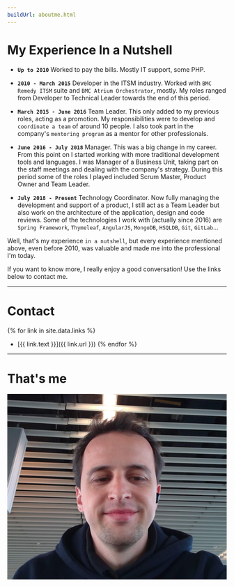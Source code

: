 ```yaml
---
buildUrl: aboutme.html
---
```


# My Experience In a Nutshell

- **`Up to 2010`** Worked to pay the bills. Mostly IT support, some PHP.

- **`2010 - March 2015`** Developer in the ITSM industry. Worked with `BMC Remedy ITSM` suite and `BMC Atrium Orchestrator`, mostly. My roles ranged from Developer to Technical Leader towards the end of this period.

- **`March 2015 - June 2016`** Team Leader. This only added to my previous roles, acting as a promotion. My responsibilities were to develop and `coordinate a team` of around 10 people. I also took part in the company's `mentoring program` as a mentor for other professionals. 

- **`June 2016 - July 2018`** Manager. This was a big change in my career. From this point on I started working with more traditional development tools and languages. I was Manager of a Business Unit, taking part on the staff meetings and dealing with the company's strategy. During this period some of the roles I played included Scrum Master, Product Owner and Team Leader.

- **`July 2018 - Present`** Technology Coordinator. Now fully managing the development and support of a product, I still act as a Team Leader but also work on the architecture of the application, design and code reviews. Some of the technologies I work with (actually since 2016) are `Spring Framework`, `Thymeleaf`, `AngularJS`, `MongoDB`, `HSQLDB`, `Git`, `GitLab`...

Well, that's my experience `in a nutshell`, but every experience mentioned above, even before 2010, was valuable and made me into the professional I'm today.

If you want to know more, I really enjoy a good conversation! Use the links below to contact me.

---

# Contact

{% for link in site.data.links %} 
- [{{ link.text }}]({{ link.url }}) {% endfor %}

---

# That's me

![That's me!](assets/img/Drugo_2019.jpg)
